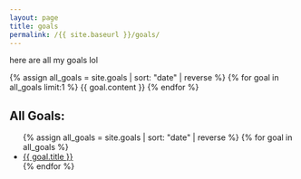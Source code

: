 ```yaml
---
layout: page
title: goals
permalink: /{{ site.baseurl }}/goals/
---
```

here are all my goals lol

{% assign all_goals = site.goals | sort: "date" | reverse %}
{% for goal in all_goals limit:1 %}
  {{ goal.content }}
{% endfor %}

## All Goals:
<ul>
  {% assign all_goals = site.goals | sort: "date" | reverse %}
  {% for goal in all_goals %}
    <li><a href="{{ goal.url }}">{{ goal.title }}</a></li>
  {% endfor %}
</ul>
